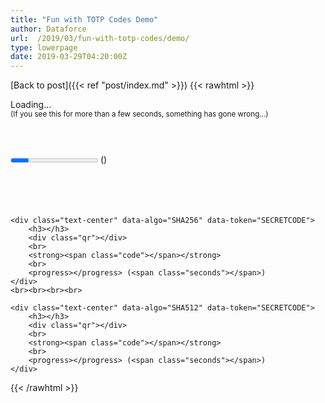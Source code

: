 ```yaml
---
title: "Fun with TOTP Codes Demo"
author: Dataforce
url:  /2019/03/fun-with-totp-codes/demo/
type: lowerpage
date: 2019-03-29T04:20:00Z
---
```


[Back to post]({{< ref "post/index.md" >}})
{{< rawhtml >}}
<div id="loading">
	Loading...
	<br><small>(If you see this for more than a few seconds, something has gone wrong...)</small>
</div>
<div id="loaded" class="hidden">
	<div class="text-center" data-algo="SHA1" data-token="SECRETCODE">
		<h3></h3>
		<div class="qr"></div>
		<br>
		<strong><span class="code"></span></strong>
		<br>
		<progress></progress> (<span class="seconds"></span>)
	</div>
	<br><br><br><br>

	<div class="text-center" data-algo="SHA256" data-token="SECRETCODE">
		<h3></h3>
		<div class="qr"></div>
		<br>
		<strong><span class="code"></span></strong>
		<br>
		<progress></progress> (<span class="seconds"></span>)
	</div>
	<br><br><br><br>

	<div class="text-center" data-algo="SHA512" data-token="SECRETCODE">
		<h3></h3>
		<div class="qr"></div>
		<br>
		<strong><span class="code"></span></strong>
		<br>
		<progress></progress> (<span class="seconds"></span>)
	</div>
</div>

<script type='text/javascript' src='./otpauth.min.js' data-noconcat='true'></script>
<script type='text/javascript' src='./qrcode.js' data-noconcat='true'></script>
<script type='text/javascript' src='./jquery.qrcode.js' data-noconcat='true'></script>
<script type='text/javascript' src='./otp.js' data-noconcat='true'></script>
{{< /rawhtml >}}
